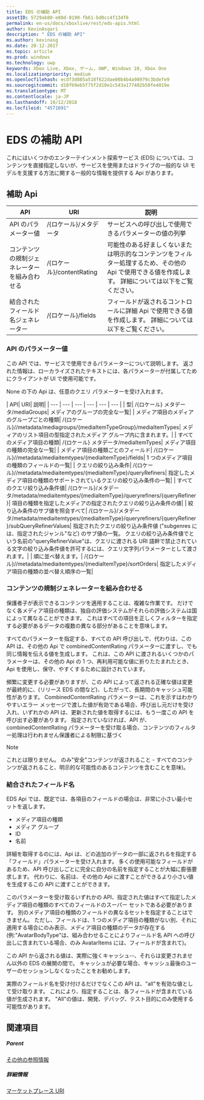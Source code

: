 ```yaml
---
title: EDS の補助 API
assetID: 5729ab80-e88d-0190-fb61-bd0cc4f134f6
permalink: en-us/docs/xboxlive/rest/eds-apis.html
author: KevinAsgari
description: " EDS の補助 API"
ms.author: kevinasg
ms.date: 20-12-2017
ms.topic: article
ms.prod: windows
ms.technology: uwp
keywords: Xbox Live, Xbox, ゲーム, UWP, Windows 10, Xbox One
ms.localizationpriority: medium
ms.openlocfilehash: ecdf3d885a518f622dae00b4b4a98979c3bdefe9
ms.sourcegitcommit: d10fb9eb5f75f2d10e1c543a177402b50fe4019e
ms.translationtype: MT
ms.contentlocale: ja-JP
ms.lasthandoff: 10/12/2018
ms.locfileid: "4571691"
---
```

# <a name="auxiliary-eds-apis"></a>EDS の補助 API

これにはいくつかのエンターテインメント探索サービス (EDS) については、コンテンツを直接指定しないが、サービスを使用またはドライブの一般的な UI モデルを支援する方法に関する一般的な情報を提供する Api があります。

<a id="ID4EQ"></a>


## <a name="auxiliary-apis"></a>補助 Api

| API| URI| 説明|
| --- | --- | --- |
| API のパラメーター値| /{ロケール}/メタデータ| サービスへの呼び出しで使用できるパラメーターの値の列挙|
| コンテンツの規制ジェネレーターを組み合わせる| /{ロケール}/contentRating| 可能性のある好ましくないまたは明示的なコンテンツをフィルター処理するため、その他の Api で使用できる値を作成します。 詳細については以下をご覧ください。|
| 結合されたフィールド名ジェネレーター| /{ロケール}/fields| フィールドが返されるコントロールに詳細 Api で使用できる値を作成します。 詳細については以下をご覧ください。|

<a id="ID4EBC"></a>


### <a name="api-parameter-values"></a>API のパラメーター値

この API では、サービスで使用できるパラメーターについて説明します。 返された情報は、ローカライズされたテキストには、各パラメーターが付属してためにクライアントが UI で使用可能です。

None の下の Api は、任意のクエリ パラメーターを受け入れます。

| API| URI| 説明|
| --- | --- | --- | --- | --- | --- |
| 型| /{ロケール} メタデータ/mediaGroups| メディアのグループの完全な一覧|
| メディア項目のメディアのグループごとの種類| /{ロケール}//metadata/mediagroups/{mediaItemTypeGroup}/mediaItemTypes| メディアのリスト項目の型指定されたメディア グループ内に含まれます。|
| すべてのメディア項目の種類| /{ロケール} メタデータ/mediaItemTypes| メディア項目の種類の完全な一覧|
| メディア項目の種類ごとのフィールド| /{ロケール}//metadata/mediaitemtypes/{mediaItemType}/fields| 1 つのメディア項目の種類のフィールドの一覧|
| クエリの絞り込み条件| /{ロケール}//metadata/mediaitemtypes/{mediaItemType}/queryRefiners| 指定したメディア項目の種類のサポートされているクエリの絞り込み条件の一覧|
| すべてのクエリ絞り込み条件値| /{ロケール}/メタデータ/metadata/mediaitemtypes/{mediaItemType}/queryrefiners/{queryRefiner}| 項目の種類を指定したメディアの指定されたクエリの絞り込み条件の値|
| 絞り込み条件のサブ値を照会すべて| /{ロケール}/メタデータ/metadata/mediaitemtypes/{mediaItemType}/queryrefiners/{queryRefiner}/subQueryRefinerValues| 指定されたクエリの絞り込み条件値 ("subgenres には、指定されたジャンル"など) のサブ値の一覧。 クエリの絞り込み条件値でという名前の"queryRefinerValue"は、クエリに渡される URI 語幹で禁止されている文字の絞り込み条件値を許可するには、クエリ文字列パラメーターとして渡されます。|
| 順に並べ替えます。| /{ロケール}//metadata/mediaitemtypes/{mediaItemType}/sortOrders| 指定したメディア項目の種類の並べ替え順序の一覧|

<a id="ID4EEF"></a>


### <a name="combined-content-rating-generator"></a>コンテンツの規制ジェネレーターを組み合わせる

保護者子が表示できるコンテンツを適用することは、複雑な作業です。 だけでなく各メディア項目の種類は、独自の評価システムがそれらの評価システムは国によって異なることができます。 これはすべての項目を正しくフィルターを指定する必要があるデータの複数の異なる部分があることを意味します。

すべてのパラメーターを指定する、すべての API 呼び出しで、代わりは、この API は、その他の Api で combinedContentRating パラメーターに渡すし、でも同じ情報を伝える値を生成します。 これは、この API に渡されるいくつかのパラメーターは、その他の Api の 1 つ、再利用可能な値に折りたたまれたとき、Api を使用し、保守、やすくするために設計されています。

頻繁に変更する必要がありますが、この API によって返される正確な値は変更が最終的に、(リリース EDS の間など)、したがって、長期間のキャッシュ可能性があります。 CombinedContentRating パラメーターは、これを示すはわかりやすいエラー メッセージで渡した値が有効である場合、呼び出し元だけを受け入れ、いずれかの API は、更新された値を取得するには、もう一度この API を呼び出す必要があります。 指定されていなければ、API が、combinedContentRating パラメーターを受け取る場合、コンテンツのフィルター処理は行われません保護者による制限に基づく

> [!NOTE]
> これとは限りません。 のみ"安全"コンテンツが返されること - すべてのコンテンツが返されること、明示的な可能性のあるコンテンツを含むことを意味)。



<a id="ID4EWF"></a>


### <a name="combined-field-name"></a>結合されたフィールド名

EDS Api では、既定では、各項目のフィールドの場合は、非常に小さい最小セットを返します。

   * メディア項目の種類
   * メディア グループ
   * ID
   * 名前

詳細を取得するのには、Api は、どの追加のデータの一部に返されるを指定する「フィールド」パラメーターを受け入れます。 多くの使用可能なフィールドがあるため、API 呼び出しごとに完全に自分の名前を指定することが大幅に膨張要求します。 代わりに、名前は、その他の Api に渡すことができるより小さい値を生成するこの API に渡すことができます。

このパラメーターを受け取るいずれかの API、指定された値はすべて指定したメディア項目の種類のすべてのフィールドのスーパー セットである必要があります。 別のメディア項目の種類のフィールドの異なるセットを指定することはできません。 ただし、フィールドは、1 つのメディア項目の種類がない別、それに適用する場合にのみ表示、メディア項目の種類のデータが存在する (例:"AvatarBodyType"は、組み合わせることによりフィールド名 API への呼び出しに含まれている場合、のみ AvatarItems には、フィールドが含まれて)。

この API から返される値は、実際に強くキャッシュ--、それらは変更されません以外の EDS の展開の間で。 キャッシュが必要な場合、キャッシュ最後のユーザーのセッションしなくなったことをお勧めします。

実際のフィールド名を受け付けるだけでなくこの API は、"all"を有効な値として受け取ります。 これにより、指定することは、各フィールドが含まれている値が生成されます。 "All"の値は、開発、デバッグ、テスト目的にのみ使用する可能性があります。

<a id="ID4ERG"></a>


## <a name="see-also"></a>関連項目

<a id="ID4ETG"></a>


##### <a name="parent"></a>Parent  

[その他の参照情報](atoc-xboxlivews-reference-additional.md)


<a id="ID4E6G"></a>


##### <a name="further-information"></a>詳細情報

[マーケットプレース URI](../uri/marketplace/atoc-reference-marketplace.md)
